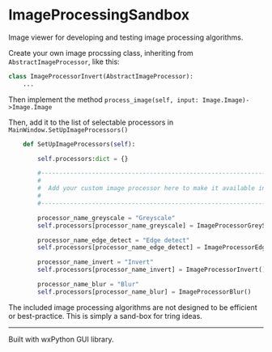 # ImageProcessingSandbox

Image viewer for developing and testing image processing algorithms.

Create your own image procssing class, inheriting from `AbstractImageProcessor`, like this:

```python
class ImageProcessorInvert(AbstractImageProcessor):
    ...
```

Then implement the method `process_image(self, input: Image.Image)->Image.Image`

Then, add it to the list of selectable processors in `MainWindow.SetUpImageProcessors()`

```python
    def SetUpImageProcessors(self):

        self.processors:dict = {}

        #-----------------------------------------------------------------------#
        #                                                                       #
        #  Add your custom image processor here to make it available in the UI  #
        #                                                                       #
        #-----------------------------------------------------------------------#

        processor_name_greyscale = "Greyscale"
        self.processors[processor_name_greyscale] = ImageProcessorGreyScale()

        processor_name_edge_detect = "Edge detect"
        self.processors[processor_name_edge_detect] = ImageProcessorEdgeDetect()

        processor_name_invert = "Invert"
        self.processors[processor_name_invert] = ImageProcessorInvert()

        processor_name_blur = "Blur"
        self.processors[processor_name_blur] = ImageProcessorBlur()


```


The included image processing algorithms are not designed to be efficient or best-practice. This is simply a sand-box for tring ideas.


----------------------------------
Built with wxPython GUI library.

